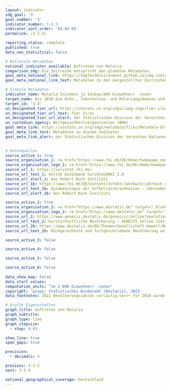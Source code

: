 ```yaml
---
layout: indicator    
sdg_goal: '3'    
goal_number: '3'    
indicator_number: 3.3.3    
indicator_sort_order: '03-03-03'    
permalink: /3-3-3/    

reporting_status: complete    
published: true    
data_non_statistical: false    

# Nationale Metadaten    
national_indicator_available: Auftreten von Malaria    
comparison_sdg: Die Zeitreihe entspricht den globalen Metadaten.    
goal_meta_national_link: https://SdgTestEnvironment.github.io/sdg-indicators/public/Meta/3.3.3.pdf
goal_meta_national_link_text: Metadaten zu den dargestellten Zeitreihen    

# Globale Metadaten    
indicator_name: Malaria-Inzidenz je 1&nbsp;000 Einwohner/ -innen    
target_name: Bis 2030 die Aids-, Tuberkulose- und Malariaepidemien und die vernachlässigten Tropenkrankheiten beseitigen und Hepatitis, durch Wasser übertragene Krankheiten und andere übertragbare Krankheiten bekämpfen    
target_id: '3.3'    
un_designated_tier_url: https://unstats.un.org/sdgs/iaeg-sdgs/tier-classification/'    
un_designated_tier_url_text: Tier I</a>    
un_designated_tier_url_alert: der Statistischen Division der Vereinten Nationen    
un_custodian_agency: Weltgesundheitsorganisation (WHO)    
goal_meta_link: https://unstats.un.org/sdgs/metadata/files/Metadata-03-03-03.pdf    
goal_meta_link_text: Metadaten zu diesem Indikator    
goal_meta_link_alert: der Statistischen Division der Vereinten Nationen    
    

# Datenquellen
source_active_1: true
source_organisation_1: <a href="https://www.rki.de/DE/Home/homepage_node.html" target="_blank" onclick="return confirm_alert('des Robert Koch-Instituts','De');"> Robert Koch-Institut (RKI) </a>
source_organisation_logo_1: <a href="https://www.rki.de/DE/Home/homepage_node.html" target="_blank" onclick="return confirm_alert('des Robert Koch-Instituts','De');"><img src="https://g205sdgs.github.io/sdg-indicators/public/OrgImgDe/rki.png" alt="Logo rki" style="height:60px; width:148px"/></a>
source_url_1: https://survstat.rki.de/
source_url_text_1: Online Datenbank SurvStat@RKI 2.0
source_url_alert_1: des Robert Koch-Instituts
source_url_1b: https://www.rki.de/DE/Content/Infekt/Jahrbuch/jahrbuch_node.html
source_url_text_1b: Epidemiologie der Infektionskrankheiten – Jahresbericht
source_url_alert_1b: des Robert Koch-Instituts

source_active_2: true
source_organisation_2: <a href="https://www.destatis.de" target="_blank"> Statistisches Bundesamt (Destatis) </a>
source_organisation_logo_2: <a href="https://www.destatis.de" target="_blank"><img src="https://g205sdgs.github.io/sdg-indicators/public/OrgImgDe/destatis.png" alt="Logo destatis" style="height:60px; width:148px"/></a>
source_url_2: https://www-genesis.destatis.de/genesis//online?operation=table&code=12411-0041
source_url_text_2: Durchschnittliche Bevölkerung – GENESIS online 12411-0041
source_url_2b: https://www.destatis.de/DE/Themen/Gesellschaft-Umwelt/Bevoelkerung/Bevoelkerungsstand/_inhalt.html#sprg233540
source_url_text_2b: Rückgerechnete und fortgeschriebene Bevölkerung auf Grundlage des Zensus 2011 – 1991 bis 2011

source_active_3: false

source_active_4: false

source_active_5: false

source_active_6: false
    
data_show_map: False    
data_start_values:     
computation_units: "Je 1 000 Einwohner/ -innen"    
copyright: '&copy; Statistisches Bundesamt (Destatis), 2023'    
data_footnotes: 2022 Bevölkerungszahlen vorläufig.<br>• Für 2010 wurde die Bevölkerung anhand des Zensus 2011 sowie der Wanderungs-, Geburten- und Sterbestatistiken zurückgerechnet.    

# Grafik Eigenschaften    
graph_title: Auftreten von Malaria
graph_subtitle:     
graph_type: line
graph_stepsize: 
  - step: 0.01    

show_line: true
span_gaps: true

precision:
  - decimals: 4    

previous: 3-3-2    
next: 3-3-4    

national_geographical_coverage: Deutschland    
---
```


<span></span>